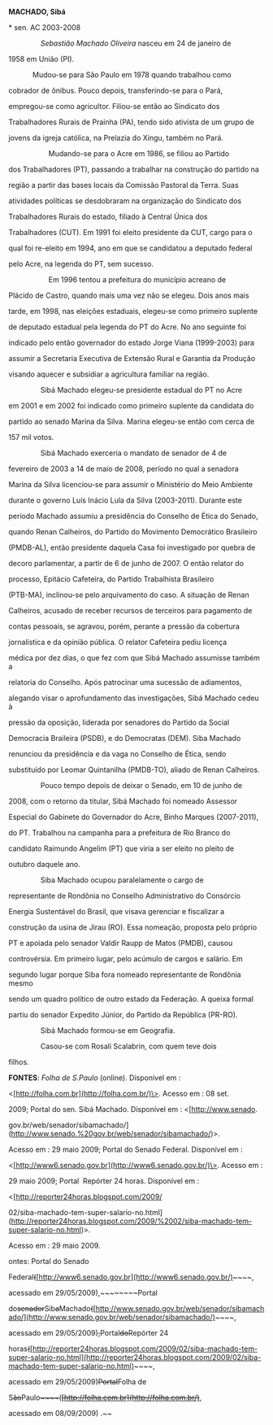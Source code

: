 **MACHADO, Sibá**



\* sen. AC 2003-2008



                *Sebastião Machado Oliveira* nasceu em 24 de janeiro de

1958 em União (PI).



            Mudou-se para São Paulo em 1978 quando trabalhou como

cobrador de ônibus. Pouco depois, transferindo-se para o Pará,

empregou-se como agricultor. Filiou-se então ao Sindicato dos

Trabalhadores Rurais de Prainha (PA), tendo sido ativista de um grupo de

jovens da igreja católica, na Prelazia do Xingu, também no Pará.



                    Mudando-se para o Acre em 1986, se filiou ao Partido

dos Trabalhadores (PT), passando a trabalhar na construção do partido na

região a partir das bases locais da Comissão Pastoral da Terra. Suas

atividades políticas se desdobraram na organização do Sindicato dos

Trabalhadores Rurais do estado, filiado à Central Única dos

Trabalhadores (CUT). Em 1991 foi eleito presidente da CUT, cargo para o

qual foi re-eleito em 1994, ano em que se candidatou a deputado federal

pelo Acre, na legenda do PT, sem sucesso.



                    Em 1996 tentou a prefeitura do município acreano de

Plácido de Castro, quando mais uma vez não se elegeu. Dois anos mais

tarde, em 1998, nas eleições estaduais, elegeu-se como primeiro suplente

de deputado estadual pela legenda do PT do Acre. No ano seguinte foi

indicado pelo então governador do estado Jorge Viana (1999-2003) para

assumir a Secretaria Executiva de Extensão Rural e Garantia da Produção

visando aquecer e subsidiar a agricultura familiar na região.



                Sibá Machado elegeu-se presidente estadual do PT no Acre

em 2001 e em 2002 foi indicado como primeiro suplente da candidata do

partido ao senado Marina da Silva. Marina elegeu-se então com cerca de

157 mil votos.



                Sibá Machado exerceria o mandato de senador de 4 de

fevereiro de 2003 a 14 de maio de 2008, período no qual a senadora

Marina da Silva licenciou-se para assumir o Ministério do Meio Ambiente

durante o governo Luís Inácio Lula da Silva (2003-2011). Durante este

período Machado assumiu a presidência do Conselho de Ética do Senado,

quando Renan Calheiros, do Partido do Movimento Democrático Brasileiro

(PMDB-AL), então presidente daquela Casa foi investigado por quebra de

decoro parlamentar, a partir de 6 de junho de 2007. O então relator do

processo, Epitácio Cafeteira, do Partido Trabalhista Brasileiro

(PTB-MA), inclinou-se pelo arquivamento do caso. A situação de Renan

Calheiros, acusado de receber recursos de terceiros para pagamento de

contas pessoais, se agravou, porém, perante a pressão da cobertura

jornalística e da opinião pública. O relator Cafeteira pediu licença

médica por dez dias, o que fez com que Sibá Machado assumisse também a

relatoria do Conselho. Após patrocinar uma sucessão de adiamentos,

alegando visar o aprofundamento das investigações, Sibá Machado cedeu à

pressão da oposição, liderada por senadores do Partido da Social

Democracia Braileira (PSDB), e do Democratas (DEM). Siba Machado

renunciou da presidência e da vaga no Conselho de Ética, sendo

substituído por Leomar Quintanilha (PMDB-TO), aliado de Renan Calheiros.



                Pouco tempo depois de deixar o Senado, em 10 de junho de

2008, com o retorno da titular, Sibá Machado foi nomeado Assessor

Especial do Gabinete do Governador do Acre, Binho Marques (2007-2011),

do PT. Trabalhou na campanha para a prefeitura de Rio Branco do

candidato Raimundo Angelim (PT) que viria a ser eleito no pleito de

outubro daquele ano.               



                Siba Machado ocupou paralelamente o cargo de

representante de Rondônia no Conselho Administrativo do Consórcio

Energia Sustentável do Brasil, que visava gerenciar e fiscalizar a

construção da usina de Jirau (RO). Essa nomeação, proposta pelo próprio

PT e apoiada pelo senador Valdir Raupp de Matos (PMDB), causou

controvérsia. Em primeiro lugar, pelo acúmulo de cargos e salário. Em

segundo lugar porque Siba fora nomeado representante de Rondônia mesmo

sendo um quadro político de outro estado da Federação. A queixa formal

partiu do senador Expedito Júnior, do Partido da República (PR-RO).



                Sibá Machado formou-se em Geografia.



                Casou-se com Rosali Scalabrin, com quem teve dois

filhos.



**FONTES**: *Folha de S.Paulo* (online). Disponível em :

\<[http://folha.com.br](http://folha.com.br/)\>. Acesso em : 08 set.

2009; Portal do sen. Sibá Machado. Disponível em : \<[http://www.senado.

gov.br/web/senador/sibamachado/](http://www.senado.%20gov.br/web/senador/sibamachado/)\>.

Acesso em : 29 maio 2009; Portal do Senado Federal. Disponível em :

\<[http://www6.senado.gov.br](http://www6.senado.gov.br/)\>. Acesso em :

29 maio 2009; Portal  Repórter 24 horas. Disponível em :

\<[http://reporter24horas.blogspot.com/2009/

02/siba-machado-tem-super-salario-no.html](http://reporter24horas.blogspot.com/2009/%2002/siba-machado-tem-super-salario-no.html)\>.

Acesso em : 29 maio 2009.



ontes: Portal do Senado

Federal~~~~(~~~~[http://www6.senado.gov.br](http://www6.senado.gov.br/)~~~~,

acessado em 29/05/2009),~~~~~~~~Portal

do~~~~senador~~~~Sib~~~~a~~~~Machado~~~~(~~~~[http://www.senado.gov.br/web/senador/sibamachado/](http://www.senado.gov.br/web/senador/sibamachado/)~~~~,

acessado em 29/05/2009)~~~~,~~~~Portal~~~~do~~~~Repórter 24

horas~~~~(~~~~[http://reporter24horas.blogspot.com/2009/02/siba-machado-tem-super-salario-no.html](http://reporter24horas.blogspot.com/2009/02/siba-machado-tem-super-salario-no.html)~~~~,

acessado em 29/05/2009)~~~~Portal~~~~Folha de

S~~~~ão~~~~Paulo~~*~~~~*~~(~~~~[http://folha.com.br](http://folha.com.br/)~~~~,

acessado em 08/09/2009) .~~



